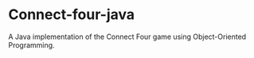 # Connect-four-java
A Java implementation of the Connect Four game using Object-Oriented Programming.
